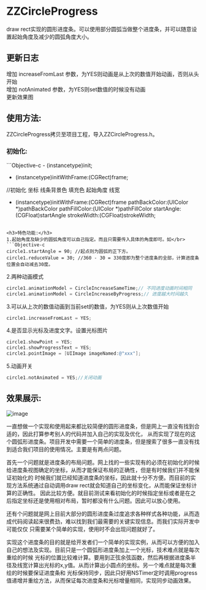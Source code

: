 # ZZCircleProgress

draw rect实现的圆形进度条。可以使用部分圆弧当做整个进度条，并可以随意设置起始角度及减少的圆弧角度大小。</br>

<h2>更新日志</h2>
增加 increaseFromLast 参数，为YES则动画是从上次的数值开始动画，否则从头开始</br>
增加 notAnimated 参数，为YES则set数值的时候没有动画</br>
更新效果图</br>

<h2>使用方法:</h2>
ZZCircleProgress拷贝至项目工程，导入ZZCircleProgress.h。</br>
        
<h3>初始化:</h3>
```Objective-c
- (instancetype)init;


- (instancetype)initWithFrame:(CGRect)frame;

//初始化 坐标 线条背景色 填充色 起始角度 线宽
- (instancetype)initWithFrame:(CGRect)frame
    pathBackColor:(UIColor *)pathBackColor
    pathFillColor:(UIColor *)pathFillColor
       startAngle:(CGFloat)startAngle
      strokeWidth:(CGFloat)strokeWidth;
```

<h3>特色功能:</h3>
1.起始角度及缺少的圆弧角度可以自己指定。而且只需要传入具体的角度即可。如</br>
```Objective-c
circle1.startAngle = 90; //起点则为圆弧的正下方。
circle1.reduceValue = 30; //360 - 30 = 330度即为整个进度条的全部，计算进度条位置会自动减去30度。
```

2.两种动画模式</br>
```Objective-c
circle1.animationModel = CircleIncreaseSameTime;// 不同进度动画时间相同
circle1.animationModel = CircleIncreaseByProgress;// 进度越大时间越久
```

3.可以从上次的数值动画到当前set的数值，为YES则从上次数值开始</br>
```Objective-c
circle1.increaseFromLast = YES;
```

4.是否显示光标及进度文字。设置光标图片</br>
```Objective-c
circle1.showPoint = YES;
circle1.showProgressText = YES;
circle1.pointImage = [UIImage imageNamed:@"xxx"];
```

5.动画开关
```Objective-c
circle1.notAnimated = YES;//关闭动画
```

<h2>效果展示:</h3>

![image](https://github.com/zhouxing5311/ZZCircleProgress/blob/master/ZZCircleProgressDemo/ZZCircleProgress.gif) 


一直想做一个实现和使用起来都比较简便的圆形进度条，但是网上一直没有找到合适的，因此打算参考别人的代码并加入自己的实现及优化，
从而实现了现在的这个圆弧形进度条。项目开发中需要一个简单的进度条，但是搜索了很多一直没有找到适合我们项目的使用情况。主要是有两点问题。

首先一个问题就是进度条的布局问题。网上找的一些实现有的必须在初始化的时候给进度条视图确定的坐标，从而才能保证布局的正确性，但是有时候我们并不能保证初始化的
时候我们就已经知道进度条的坐标，因此就十分不方便。而目前的实现方法系统通过自动调用draw rect就会知道自己的坐标变化，从而能保证坐标计算的正确性。
因此比较方便。就目前测试来看初始化的时候指定坐标或者是在之后指定坐标还是使用相对布局，暂时都没有什么问题。因此可以放心使用。

还有个问题就是网上目前大部分的圆形进度条过度追求各种样式各种功能，从而造成代码阅读起来很费劲，难以找到我们最需要的关键实现信息。而我们实际开发中可能仅仅
只需要某个简单的实现，使用时不会出现问题就好了。

实现这个进度条的目的就是给开发者们一个简单的实现实例，从而可以方便的加入自己的想法及实现。目前只是一个圆弧形进度条加上一个光标，技术难点就是每次重绘的时候
光标的位置比较难计算。要用到正弦余弦函数，然后再根据进度条半径及线宽计算出光标的x,y值。从而计算出小圆点的坐标。另一个难点就是每次重绘的时候要保证进度条和
光标保持同步，因此只好用NSTimer定时调用progress值递增并重绘方法，从而保证每次进度条和光标增量相同，实现同步动画效果。
                  
